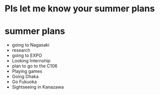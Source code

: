 # Pls let me know your summer plans

# summer plans
- going to Nagasaki
- research
- going to EXPO
- Looking Internship
- plan to go to the C106
- Playing games
- Going Dhaka
- Go Fukuoka
- Sightseeing in Kanazawa

